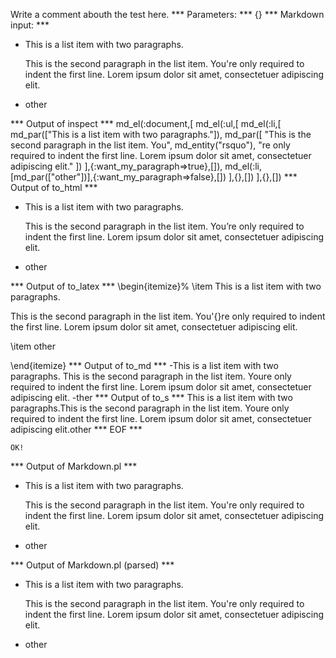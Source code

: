 Write a comment abouth the test here.
*** Parameters: ***
{}
*** Markdown input: ***
*   This is a list item with two paragraphs.

    This is the second paragraph in the list item. You're
only required to indent the first line. Lorem ipsum dolor
sit amet, consectetuer adipiscing elit.

*   other

*** Output of inspect ***
md_el(:document,[
	md_el(:ul,[
		md_el(:li,[
			md_par(["This is a list item with two paragraphs."]),
			md_par([
				"This is the second paragraph in the list item. You",
				md_entity("rsquo"),
				"re only required to indent the first line. Lorem ipsum dolor sit amet, consectetuer adipiscing elit."
			])
		],{:want_my_paragraph=>true},[]),
		md_el(:li,[md_par(["other"])],{:want_my_paragraph=>false},[])
	],{},[])
],{},[])
*** Output of to_html ***
<ul>
<li>
<p>This is a list item with two paragraphs.</p>

<p>This is the second paragraph in the list item. You&#8217;re only required to indent the first line. Lorem ipsum dolor sit amet, consectetuer adipiscing elit.</p>
</li>

<li>
<p>other</p>
</li>
</ul>
*** Output of to_latex ***
\begin{itemize}%
\item This is a list item with two paragraphs.

This is the second paragraph in the list item. You'{}re only required to indent the first line. Lorem ipsum dolor sit amet, consectetuer adipiscing elit.


\item other



\end{itemize}
*** Output of to_md ***
-This is a list item with two paragraphs.
This is the second paragraph in the list item. Youre only required to indent the first line. Lorem ipsum dolor sit amet, consectetuer adipiscing elit.
-ther
*** Output of to_s ***
This is a list item with two paragraphs.This is the second paragraph in the list item. Youre only required to indent the first line. Lorem ipsum dolor sit amet, consectetuer adipiscing elit.other
*** EOF ***



	OK!



*** Output of Markdown.pl ***
<ul>
<li><p>This is a list item with two paragraphs.</p>

<p>This is the second paragraph in the list item. You're
only required to indent the first line. Lorem ipsum dolor
sit amet, consectetuer adipiscing elit.</p></li>
<li><p>other</p></li>
</ul>

*** Output of Markdown.pl (parsed) ***
<div
    ><ul>
<li
        ><p>This is a list item with two paragraphs.</p
        >
<p>This is the second paragraph in the list item. You're
only required to indent the first line. Lorem ipsum dolor
sit amet, consectetuer adipiscing elit.</p
      ></li
      >
<li
        ><p>other</p
      ></li
      >
</ul
  ></div
>